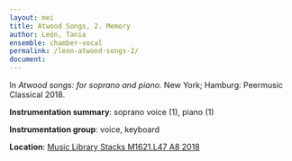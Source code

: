 ```yaml
---
layout: mei
title: Atwood Songs, 2. Memory
author: León, Tania
ensemble: chamber-vocal
permalink: /leon-atwood-songs-2/
document: 
---
```


In *Atwood songs: for soprano and piano.* New York; Hamburg: Peermusic Classical 2018.

**Instrumentation summary**: soprano voice (1), piano (1) 

**Instrumentation group**: voice, keyboard

**Location**: <a href="https://tufts.primo.exlibrisgroup.com/permalink/01TUN_INST/1kc9gia/alma991018215939203851" target="_blank">Music Library Stacks M1621.L47 A8 2018</a>